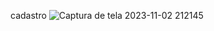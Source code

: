 c a d a s t r o 
 
![Captura de tela 2023-11-02 212145](https://github.com/yasmink172003/cadastro/assets/126991883/7b3081a5-3a29-42fd-a88e-b325d5b3ecb0)
